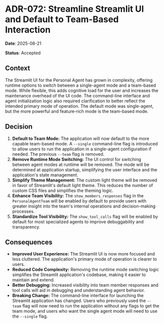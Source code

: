 # ADR-072: Streamline Streamlit UI and Default to Team-Based Interaction

**Date**: 2025-08-21

**Status**: Accepted

## Context

The Streamlit UI for the Personal Agent has grown in complexity, offering runtime options to switch between a single-agent mode and a team-based mode. While flexible, this adds cognitive load for the user and increases the maintenance overhead of the UI code. The command-line interface and agent initialization logic also required clarification to better reflect the intended primary mode of operation. The default mode was single-agent, but the more powerful and feature-rich mode is the team-based mode.

## Decision

1.  **Default to Team Mode:** The application will now default to the more capable team-based mode. A `--single` command-line flag is introduced to allow users to run the application in a single-agent configuration if needed. The previous `--team` flag is removed.
2.  **Remove Runtime Mode Switching:** The UI control for switching between agent modes at runtime will be removed. The mode will be determined at application startup, simplifying the user interface and the application's state management.
3.  **Simplify Theme Management:** The custom light theme will be removed in favor of Streamlit's default light theme. This reduces the number of custom CSS files and simplifies the theming logic.
4.  **Enhance Team Visibility:** The `show_members_responses` flag in the `PersonalAgentTeam` will be enabled by default to provide users with greater insight into the team's internal operations and decision-making processes.
5.  **Standardize Tool Visibility:** The `show_tool_calls` flag will be enabled by default for most specialized agents to improve debuggability and transparency.

## Consequences

*   **Improved User Experience:** The Streamlit UI is now more focused and less cluttered. The application's primary mode of operation is clearer to users.
*   **Reduced Code Complexity:** Removing the runtime mode switching logic simplifies the Streamlit application's codebase, making it easier to maintain and extend.
*   **Better Debugging:** Increased visibility into team member responses and tool calls will aid in debugging and understanding agent behavior.
*   **Breaking Change:** The command-line interface for launching the Streamlit application has changed. Users who previously used the `--team` flag will now need to run the application without any flags to get the team mode, and users who want the single agent mode will need to use the `--single` flag.
